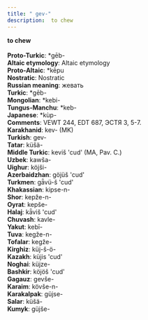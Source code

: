 ```yaml
---
title: " gev-"
description:  to chew
---
```

<p data-pagefind-weight="0.5">
<strong> to chew</strong><br><br>
<strong>Proto-Turkic</strong>:  *gēb-<br>
<strong>Altaic etymology</strong>:  Altaic etymology<br>
<strong> Proto-Altaic</strong>:  *kēpu<br>
<strong>Nostratic</strong>:  Nostratic<br>
<strong>Russian meaning</strong>:  жевать<br>
<strong>Turkic</strong>:  *gēb-<br>
<strong>Mongolian</strong>:  *kebi-<br>
<strong>Tungus-Manchu</strong>:  *keb-<br>
<strong>Japanese</strong>:  *kùp-<br>
<strong>Comments</strong>:  VEWT 244, EDT 687, ЭСТЯ 3, 5-7.<br>
<strong>Karakhanid</strong>:  kev- (MK)<br>
<strong>Turkish</strong>:  gev-<br>
<strong>Tatar</strong>:  küšä-<br>
<strong>Middle Turkic</strong>:  keviš 'cud' (MA, Pav. C.)<br>
<strong>Uzbek</strong>:  kawša-<br>
<strong>Uighur</strong>:  köjši-<br>
<strong>Azerbaidzhan</strong>:  göjüš 'cud'<br>
<strong>Turkmen</strong>:  gǟvü-š 'cud'<br>
<strong>Khakassian</strong>:  kipse-n-<br>
<strong>Shor</strong>:  kepže-n-<br>
<strong>Oyrat</strong>:  kepše-<br>
<strong>Halaj</strong>:  kǟviš 'cud'<br>
<strong>Chuvash</strong>:  kavle-<br>
<strong>Yakut</strong>:  kebī-<br>
<strong>Tuva</strong>:  kegže-n-<br>
<strong>Tofalar</strong>:  kegže-<br>
<strong>Kirghiz</strong>:  küj-š-ö-<br>
<strong>Kazakh</strong>:  küjis 'cud'<br>
<strong>Noghai</strong>:  küjze-<br>
<strong>Bashkir</strong>:  köjöš 'cud'<br>
<strong>Gagauz</strong>:  gevše-<br>
<strong>Karaim</strong>:  kövše-n-<br>
<strong>Karakalpak</strong>:  güjse-<br>
<strong>Salar</strong>:  küšä-<br>
<strong>Kumyk</strong>:  güjše-<br>

</p>
